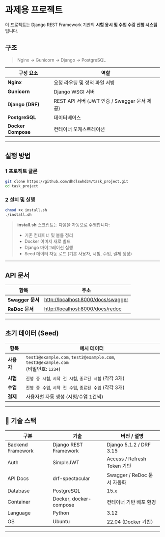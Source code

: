 # 과제용 프로젝트

이 프로젝트는 Django REST Framework 기반의 **시험 응시 및 수업 수강 신청 시스템** 입니다.


## 구조
  
> Nginx → Gunicorn → Django → PostgreSQL

| 구성 요소 | 역할 |
|------------|------|
| **Nginx** | 요청 라우팅 및 정적 파일 서빙 |
| **Gunicorn** | Django WSGI 서버 |
| **Django (DRF)** | REST API 서버 (JWT 인증 / Swagger 문서 제공) |
| **PostgreSQL** | 데이터베이스 |
| **Docker Compose** | 컨테이너 오케스트레이션 |

---

## 실행 방법

### 1 프로젝트 클론

```bash
git clone https://github.com/dhdlswhd34/task_project.git
cd task_project
```

### 2 설치 및 실행

```bash
chmod +x install.sh
./install.sh
```

> **install.sh** 스크립트는 다음을 자동으로 수행합니다:
> - 기존 컨테이너 및 볼륨 정리  
> - Docker 이미지 새로 빌드  
> - Django 마이그레이션 실행  
> - Seed 데이터 자동 로드 (기본 사용자, 시험, 수업, 결제 생성)

---

## API 문서
| 항목 | 주소 |
|------|------|
| **Swagger 문서** | [http://localhost:8000/docs/swagger](http://localhost:8000/docs/swagger) |
| **ReDoc 문서** | [http://localhost:8000/docs/redoc](http://localhost:8000/docs/redoc) |

---

## 초기 데이터 (Seed)

| 항목 | 예시 데이터 |
|------|--------------|
| **사용자** | `test1@example.com`, `test2@example.com`, `test3@example.com` <br> (비밀번호: `1234`) |
| **시험** | `진행 중 시험`, `시작 전 시험`, `종료된 시험` (각각 3개) |
| **수업** | `진행 중 수업`, `시작 전 수업`, `종료된 수업` (각각 3개) |
| **결제** | 사용자별 자동 생성 (시험/수업 1건씩) |

---


## 🧰 기술 스택

| 구분 | 기술 | 버전 / 설명 |
|------|------|--------------|
| Backend Framework | Django REST Framework | Django 5.1.2 / DRF 3.15 |
| Auth | SimpleJWT | Access / Refresh Token 기반 |
| API Docs | drf-spectacular | Swagger / ReDoc 문서 자동화 |
| Database | PostgreSQL | 15.x |
| Container | Docker, docker-compose | 컨테이너 기반 배포 환경 |
| Language | Python | 3.12 |
| OS | Ubuntu | 22.04 (Docker 기반) |

---
